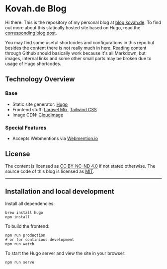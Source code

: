 # Kovah.de Blog

Hi there. This is the repository of my personal blog at [blog.kovah.de](https://blog.kovah.de). To find out more about this statically hosted site based on Hugo, read the [corresponding blog post](https://blog.kovah.de/en/2019/static-blog-with-hugo/).

You may find some useful shortcodes and configurations in this repo but besides the content there is not really much in here. Reading content through Github should basically work because it's all Markdown, but images, internal links and some other small parts may be broken due to usage of Hugo shortcodes.

## Technology Overview

### Base

* Static site generator: [Hugo](https://gohugo.io/)
* Frontend stuff: [Laravel Mix](https://laravel-mix.com/), [Tailwind CSS](https://tailwindcss.com/)
* Image CDN: [Cloudimage](https://www.cloudimage.io/en/home?ref=kevinwoblick)

### Special Features

* Accepts Webmentions via [Webmention.io](https://webmention.io/)


## License

The content is licensed as [CC BY-NC-ND 4.0](https://creativecommons.org/licenses/by-nc-nd/4.0/) if not stated otherwise.
The source code of this blog is licensed as [MIT](https://opensource.org/licenses/MIT).


---

## Installation and local development

Install all dependencies:
```
brew install hugo
npm install
```

To build the frontend:
```
npm run production
# or for continious development
npm run watch
```

To start the Hugo server and view the site in your browser:
```
npm run serve
```
